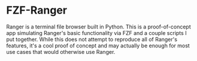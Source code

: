 FZF-Ranger
==========
Ranger is a terminal file browser built in Python. This is a proof-of-concept app simulating Ranger's basic 
functionality via FZF and a couple scripts I put together. While this does not attempt to reproduce all of Ranger's
features, it's a cool proof of concept and may actually be enough for most use cases that would otherwise use Ranger.
